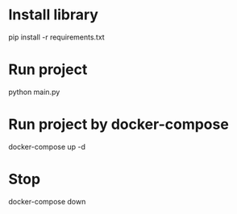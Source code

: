 # Install library 

pip install -r requirements.txt

# Run project

python main.py

# Run project by docker-compose
docker-compose up -d

# Stop
docker-compose down